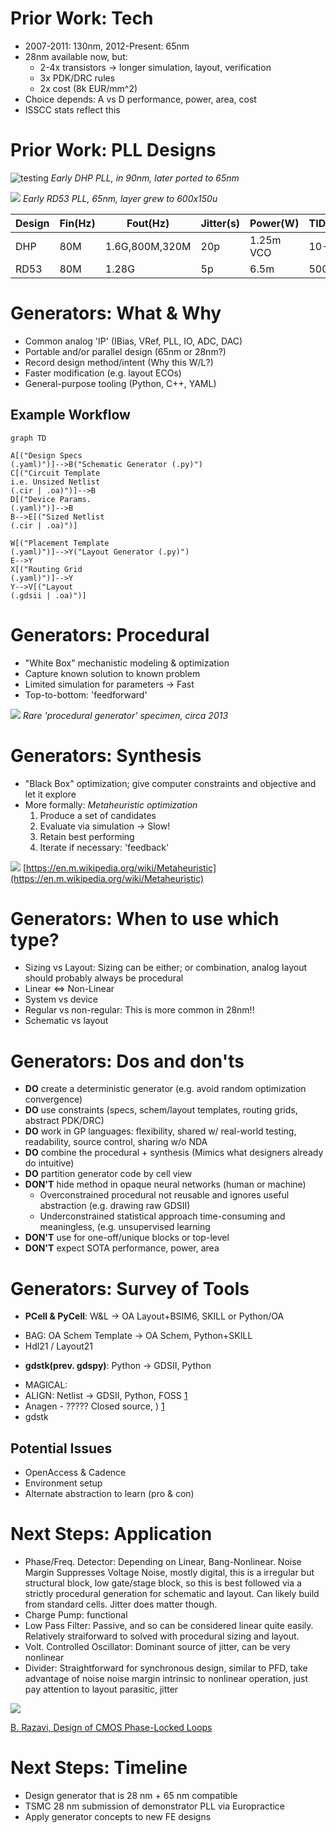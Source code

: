 # Prior Work: Tech
- 2007-2011: 130nm, 2012-Present: 65nm
- 28nm available now, but:
	- 2-4x transistors -> longer simulation, layout, verification
	- 3x PDK/DRC rules
	- 2x cost (8k EUR/mm^2)
- Choice depends: A vs D performance, power, area, cost
- ISSCC stats reflect this

# Prior Work: PLL Designs
![testing](dhptpll.png)
*Early DHP PLL, in 90nm, later ported to 65nm*

![](rd53pll.jpeg)
*Early RD53 PLL, 65nm, layer grew to 600x150u*

|Design|Fin(Hz)|Fout(Hz)|Jitter(s)|Power(W)|TID(Rad)|
|---|---|---|---|---|---|
|DHP|80M|1.6G,800M,320M|20p|1.25m VCO|10-20M|
|RD53|80M|1.28G|5p|6.5m|500M|

# Generators: What & Why
- Common analog 'IP' (IBias, VRef, PLL, IO, ADC, DAC) 
- Portable and/or parallel design (65nm or 28nm?)
- Record design method/intent (Why this W/L?)
- Faster modification (e.g. layout ECOs)
- General-purpose tooling (Python, C++, YAML)

## Example Workflow

```mermaid
graph TD

A[("Design Specs
(.yaml)")]-->B("Schematic Generator (.py)")
C[("Circuit Template
i.e. Unsized Netlist
(.cir | .oa)")]-->B
D[("Device Params.
(.yaml)")]-->B
B-->E[("Sized Netlist
(.cir | .oa)")]

W[("Placement Template
(.yaml)")]-->Y("Layout Generator (.py)")
E-->Y
X[("Routing Grid
(.yaml)")]-->Y
Y-->V[("Layout
(.gdsii | .oa)")]
```

# Generators: Procedural

- "White Box" mechanistic modeling & optimization
- Capture known solution to known problem
- Limited simulation for parameters -> Fast
- Top-to-bottom: 'feedforward'

![](IMG_1500.jpeg)
*Rare 'procedural generator' specimen, circa 2013*

# Generators: Synthesis 

- "Black Box" optimization; give computer constraints and objective and let it explore
- More formally: *Metaheuristic optimization*
	1. Produce a set of candidates
	2. Evaluate via simulation -> Slow!
	3. Retain best performing
	4. Iterate if necessary: 'feedback'

![](IMG_1501.png)
[https://en.m.wikipedia.org/wiki/Metaheuristic](https://en.m.wikipedia.org/wiki/Metaheuristic)

# Generators: When to use which type?

- Sizing vs Layout: Sizing can be either; or combination, analog layout should probably always be procedural
- Linear ⇔ Non-Linear 
- System vs device
- Regular vs non-regular: This is more common in 28nm!!
- Schematic vs layout

# Generators: Dos and don'ts
- **DO** create a deterministic generator (e.g. avoid random optimization convergence)
- **DO** use constraints (specs, schem/layout templates, routing grids, abstract PDK/DRC)
- **DO** work in GP languages: flexibility, shared w/ real-world testing, readability, source control, sharing w/o NDA
- **DO** combine the procedural + synthesis (Mimics what designers already do intuitive)
- **DO** partition generator code by cell view
- **DON'T** hide method in opaque neural networks (human or machine)
	- Overconstrained procedural not reusable and ignores useful abstraction (e.g. drawing raw GDSII)
	- Underconstrained statistical approach time-consuming and meaningless, (e.g. unsupervised learning
- **DON'T** use for one-off/unique blocks or top-level
- **DON'T** expect SOTA performance, power, area

# Generators: Survey of Tools

* **PCell & PyCell**: W&L -> OA Layout+BSIM6, SKILL or Python/OA
- BAG: OA Schem Template -> OA Schem, Python+SKILL
- Hdl21 / Layout21

* **gdstk(prev. gdspy)**: Python -> GDSII, Python
- MAGICAL: 
- ALIGN: Netlist -> GDSII, Python, FOSS [1](https://github.com/ALIGN-analoglayout/ALIGN-public)
- Anagen - ????? Closed source, ) [1](https://m.youtube.com/watch?v=IzJbVG-FHJc)
- gdstk

## Potential Issues
- OpenAccess & Cadence
- Environment setup
- Alternate abstraction to learn (pro & con)

# Next Steps: Application

- Phase/Freq. Detector:  Depending on Linear, Bang-Nonlinear. Noise Margin Suppresses Voltage Noise, mostly digital, this is a irregular but structural block, low gate/stage block, so this is best followed via a strictly procedural generation for schematic and layout. Can likely build from standard cells. Jitter does matter though.
- Charge Pump: functional
- Low Pass Filter: Passive, and so can be considered linear quite easily. Relatively straiforward to  solved with procedural sizing and layout.
- Volt. Controlled Oscillator: Dominant source of jitter, can be very nonlinear
- Divider: Straightforward for synchronous design, similar to PFD, take advantage of noise noise margin intrinsic to nonlinear operation, just pay attention to layout parasitic, jitter

![](IMG_1502.jpeg)

[B. Razavi, Design of CMOS Phase-Locked Loops](https://doi.org/10.1017/9781108626200)

# Next Steps: Timeline

- Design generator that is 28 nm + 65 nm compatible
- TSMC 28 nm submission of demonstrator PLL via Europractice
- Apply generator concepts to new FE designs
